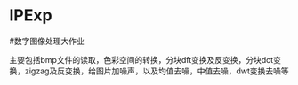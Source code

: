 # IPExp
#数字图像处理大作业

主要包括bmp文件的读取，色彩空间的转换，分块dft变换及反变换，分块dct变换，zigzag及反变换，给图片加噪声，以及均值去噪，中值去噪，dwt变换去噪等
